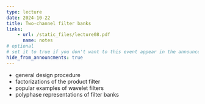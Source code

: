 ```yaml
---
type: lecture
date: 2024-10-22
title: Two-channel filter banks
links:
    - url: /static_files/lecture08.pdf
      name: notes
# optional
# set it to true if you don't want to this event appear in the announcements section
hide_from_announcments: true
---
```

* general design procedure
* factorizations of the product filter
* popular examples of wavelet filters
* polyphase representations of filter banks

